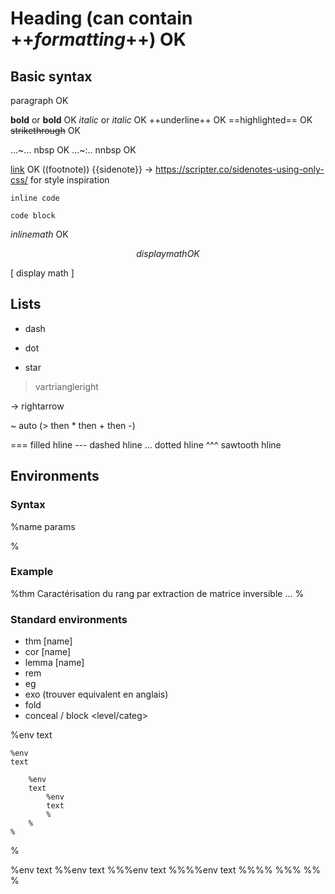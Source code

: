 # Heading (can contain ++_formatting_++) OK

## Basic syntax

paragraph OK

**bold** or __bold__ OK
*italic* or _italic_ OK
++underline++ OK
==highlighted== OK
~~strikethrough~~ OK

...~... nbsp OK
...~:.. nnbsp OK

[link](url) OK
((footnote))
{{sidenote}}  -> https://scripter.co/sidenotes-using-only-css/ for style inspiration

`inline code`

```lang
code block
```

$inline math$ OK

$$
display math OK
$$

\[
display math
\]

## Lists

- dash

* dot

+ star

> vartriangleright

-> rightarrow

~ auto (> then \* then + then -)

=== filled hline
--- dashed hline
... dotted hline
^^^ sawtooth hline

## Environments

### Syntax

%name params

%

### Example

%thm Caractérisation du rang par extraction de matrice inversible
...
%

### Standard environments

- thm [name]
- cor [name]
- lemma [name]
- rem
- eg
- exo (trouver equivalent en anglais)
- fold
- conceal / block <level/categ>

%env
text

    %env
    text

        %env
        text
            %env
            text
            %
        %
    %

%

%env
text
%%env
text
%%%env
text
%%%%env
text
%%%%
%%%
%%
%
